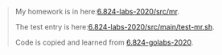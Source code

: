> My homework is in here:[6.824-labs-2020/src/mr](https://github.com/IcePigZDB/6.824-labs-2020/tree/main/src/mr). 
>
> The test entry is here:[6.824-labs-2020/src/main/test-mr.sh](https://github.com/IcePigZDB/6.824-labs-2020/blob/main/src/main/test-mr.sh).
>
> Code is copied and learned from [6.824-golabs-2020](https://github.com/IcePigZDB/6.824-golabs-2020/tree/yzy/src).
